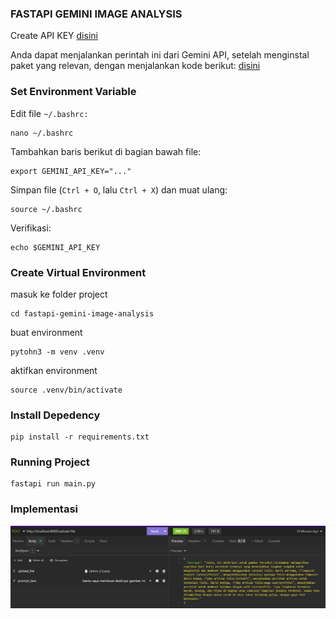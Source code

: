 ### FASTAPI GEMINI IMAGE ANALYSIS

Create API KEY [disini](https://aistudio.google.com/apikey)

Anda dapat menjalankan perintah ini dari Gemini API, setelah menginstal paket yang relevan, dengan menjalankan kode berikut: [disini](https://aistudio.google.com/prompts/new_chat)

### Set Environment Variable

Edit file `~/.bashrc:`

```
nano ~/.bashrc
```
Tambahkan baris berikut di bagian bawah file:

```
export GEMINI_API_KEY="..."
```
Simpan file (`Ctrl + O`, lalu `Ctrl + X`) dan muat ulang:

```
source ~/.bashrc
```

Verifikasi:

```
echo $GEMINI_API_KEY
```

### Create Virtual Environment

masuk ke folder project

```
cd fastapi-gemini-image-analysis
```

buat environment

```
pytohn3 -m venv .venv
```

aktifkan environment

```
source .venv/bin/activate
```

### Install Depedency


```
pip install -r requirements.txt

```

### Running Project

```
fastapi run main.py
```

### Implementasi

![Hasil Analisis](image.png)
